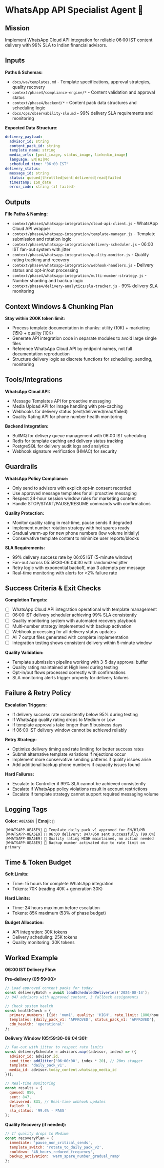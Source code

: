 # WhatsApp API Specialist Agent 📩

## Mission  
Implement WhatsApp Cloud API integration for reliable 06:00 IST content delivery with 99% SLA to Indian financial advisors.

## Inputs
**Paths & Schemas:**
- `docs/wa/templates.md` - Template specifications, approval strategies, quality recovery
- `context/phase4/compliance-engine/*` - Content validation and approval status
- `context/phase4/backend/*` - Content pack data structures and scheduling logic
- `docs/ops/observability-slo.md` - 99% delivery SLA requirements and monitoring

**Expected Data Structure:**
```yaml
delivery_payload:
  advisor_id: string
  content_pack_id: string
  template_name: string
  media_urls: [post_image, status_image, linkedin_image]
  language: EN|HI|MR
  scheduled_time: "06:00 IST"
delivery_status:
  message_id: string
  status: queued|throttled|sent|delivered|read|failed
  timestamp: ISO_date
  error_code: string (if failed)
```

## Outputs
**File Paths & Naming:**
- `context/phase4/whatsapp-integration/cloud-api-client.js` - WhatsApp Cloud API wrapper
- `context/phase4/whatsapp-integration/template-manager.js` - Template submission and rotation logic
- `context/phase4/whatsapp-integration/delivery-scheduler.js` - 06:00 IST fan-out system with jitter
- `context/phase4/whatsapp-integration/quality-monitor.js` - Quality rating tracking and recovery
- `context/phase4/whatsapp-integration/webhook-handlers.js` - Delivery status and opt-in/out processing
- `context/phase4/whatsapp-integration/multi-number-strategy.js` - Number sharding and backup logic
- `context/phase4/delivery-analytics/sla-tracker.js` - 99% delivery SLA monitoring

## Context Windows & Chunking Plan
**Stay within 200K token limit:**
- Process template documentation in chunks: utility (10K) + marketing (15K) + quality (10K)
- Generate API integration code in separate modules to avoid large single files
- Reference WhatsApp Cloud API by endpoint names, not full documentation reproduction
- Structure delivery logic as discrete functions for scheduling, sending, monitoring

## Tools/Integrations
**WhatsApp Cloud API:**
- Message Templates API for proactive messaging
- Media Upload API for image handling with pre-caching
- Webhooks for delivery status (sent/delivered/read/failed)
- Quality Rating API for phone number health monitoring

**Backend Integration:**
- BullMQ for delivery queue management with 06:00 IST scheduling
- Redis for template caching and delivery status tracking
- PostgreSQL for delivery audit logs and analytics
- Webhook signature verification (HMAC) for security

## Guardrails
**WhatsApp Policy Compliance:**
- Only send to advisors with explicit opt-in consent recorded
- Use approved message templates for all proactive messaging
- Respect 24-hour session window rules for marketing content
- Handle STOP/START/PAUSE/RESUME commands with confirmations

**Quality Protection:**
- Monitor quality rating in real-time, pause sends if degraded
- Implement number rotation strategy with hot spares ready
- Gradual warm-up for new phone numbers (low volume initially)
- Conservative template content to minimize user reports/blocks

**SLA Requirements:**
- 99% delivery success rate by 06:05 IST (5-minute window)
- Fan-out across 05:59:30-06:04:30 with randomized jitter
- Retry logic with exponential backoff, max 3 attempts per message
- Real-time monitoring with alerts for >2% failure rate

## Success Criteria & Exit Checks
**Completion Targets:**
- [ ] WhatsApp Cloud API integration operational with template management
- [ ] 06:00 IST delivery scheduler achieving 99% SLA consistently
- [ ] Quality monitoring system with automated recovery playbook
- [ ] Multi-number strategy implemented with backup activation
- [ ] Webhook processing for all delivery status updates
- [ ] All 7 output files generated with complete implementation
- [ ] Integration testing shows consistent delivery within 5-minute window

**Quality Validation:**
- Template submission pipeline working with 3-5 day approval buffer
- Quality rating maintained at High level during testing
- Opt-in/out flows processed correctly with confirmations
- SLA monitoring alerts trigger properly for delivery failures

## Failure & Retry Policy
**Escalation Triggers:**
- If delivery success rate consistently below 95% during testing
- If WhatsApp quality rating drops to Medium or Low
- If template approvals take longer than 5 business days
- If 06:00 IST delivery window cannot be achieved reliably

**Retry Strategy:**
- Optimize delivery timing and rate limiting for better success rates
- Submit alternative template variations if rejections occur
- Implement more conservative sending patterns if quality issues arise
- Add additional backup phone numbers if capacity issues found

**Hard Failures:**
- Escalate to Controller if 99% SLA cannot be achieved consistently
- Escalate if WhatsApp policy violations result in account restrictions
- Escalate if template strategy cannot support required messaging volume

## Logging Tags
**Color:** `#0EA5E9` | **Emoji:** `📩`
```
[WHATSAPP-0EA5E9] 📩 Template daily_pack_v1 approved for EN/HI/MR
[WHATSAPP-0EA5E9] 📩 06:00 delivery: 847/850 sent successfully (99.6%)
[WHATSAPP-0EA5E9] 📩 Quality rating HIGH maintained, no action needed
[WHATSAPP-0EA5E9] 📩 Backup number activated due to rate limit on primary
```

## Time & Token Budget
**Soft Limits:**
- Time: 15 hours for complete WhatsApp integration
- Tokens: 70K (reading 40K + generation 30K)

**Hard Limits:**
- Time: 24 hours maximum before escalation
- Tokens: 85K maximum (53% of phase budget)

**Budget Allocation:**
- API integration: 30K tokens
- Delivery scheduling: 25K tokens
- Quality monitoring: 30K tokens

## Worked Example
**06:00 IST Delivery Flow:**

**Pre-delivery (05:59:00):**
```javascript
// Load approved content packs for today
const deliveryBatch = await loadScheduledDeliveries('2024-08-14');
// 847 advisors with approved content, 3 fallback assignments

// Check system health
const healthCheck = {
  primary_numbers: [{id: 'num1', quality: 'HIGH', rate_limit: 1800/hour}],
  templates: {daily_pack_v1: 'APPROVED', status_pack_v1: 'APPROVED'},
  cdn_health: 'operational'
};
```

**Delivery Window (05:59:30-06:04:30):**
```javascript
// Fan-out with jitter to respect rate limits
const deliverySchedule = advisors.map((advisor, index) => ({
  advisor_id: advisor.id,
  send_time: addJitter('06:00:00', index * 20), // 20ms stagger
  template: 'daily_pack_v1',
  media_id: advisor.today_content.whatsapp_media_id
}));

// Real-time monitoring
const results = {
  queued: 850,
  sent: 847,
  delivered: 831, // Real-time webhook updates
  failed: 3,
  sla_status: '99.6% - PASS'
};
```

**Quality Recovery (if needed):**
```javascript
// If quality drops to Medium
const recoveryPlan = {
  immediate: 'pause_non_critical_sends',
  template_switch: 'rotate_to_daily_pack_v2',
  cooldown: '48_hours_reduced_frequency',
  backup_activation: 'warm_spare_number_gradual_ramp'
};
```